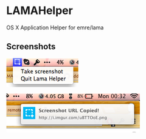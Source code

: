 LAMAHelper
==========

OS X Application Helper for emre/lama

## Screenshots

![SS 1](src/screenshot0.png)


![SS 2](src/screenshot1.png)
